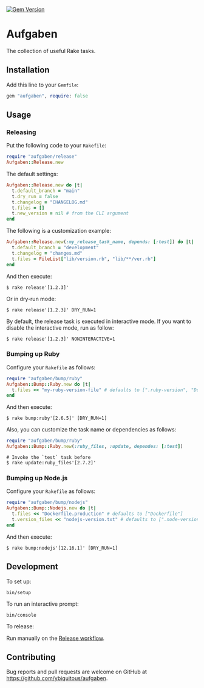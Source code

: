 [![Gem Version](https://badge.fury.io/rb/aufgaben.svg)](https://badge.fury.io/rb/aufgaben)

# Aufgaben

The collection of useful Rake tasks.

## Installation

Add this line to your `Gemfile`:

```ruby
gem "aufgaben", require: false
```

## Usage

### Releasing

Put the following code to your `Rakefile`:

```ruby
require "aufgaben/release"
Aufgaben::Release.new
```

The default settings:

```ruby
Aufgaben::Release.new do |t|
  t.default_branch = "main"
  t.dry_run = false
  t.changelog = "CHANGELOG.md"
  t.files = []
  t.new_version = nil # from the CLI argument
end
```

The following is a customization example:

```ruby
Aufgaben::Release.new(:my_release_task_name, depends: [:test]) do |t|
  t.default_branch = "development"
  t.changelog = "changes.md"
  t.files = FileList["lib/version.rb", "lib/**/ver.rb"]
end
```

And then execute:

```console
$ rake release'[1.2.3]'
```

Or in dry-run mode:

```console
$ rake release'[1.2.3]' DRY_RUN=1
```

By default, the release task is executed in interactive mode.
If you want to disable the interactive mode, run as follow:

```console
$ rake release'[1.2.3]' NONINTERACTIVE=1
```

### Bumping up Ruby

Configure your `Rakefile` as follows:

```ruby
require "aufgaben/bump/ruby"
Aufgaben::Bump::Ruby.new do |t|
  t.files << "my-ruby-version-file" # defaults to [".ruby-version", "Dockerfile"]
end
```

And then execute:

```console
$ rake bump:ruby'[2.6.5]' [DRY_RUN=1]
```

Also, you can customize the task name or dependencies as follows:

```ruby
require "aufgaben/bump/ruby"
Aufgaben::Bump::Ruby.new(:ruby_files, :update, dependes: [:test])
```

```console
# Invoke the `test` task before
$ rake update:ruby_files'[2.7.2]'
```

### Bumping up Node.js

Configure your `Rakefile` as follows:

```ruby
require "aufgaben/bump/nodejs"
Aufgaben::Bump::Nodejs.new do |t|
  t.files << "Dockerfile.production" # defaults to ["Dockerfile"]
  t.version_files << "nodejs-version.txt" # defaults to [".node-version", ".nvmrc"]
end
```

And then execute:

```console
$ rake bump:nodejs'[12.16.1]' [DRY_RUN=1]
```

## Development

To set up:

```console
bin/setup
```

To run an interactive prompt:

```console
bin/console
```

To release:

Run manually on the [Release workflow](https://github.com/ybiquitous/aufgaben/actions/workflows/release.yml).

## Contributing

Bug reports and pull requests are welcome on GitHub at <https://github.com/ybiquitous/aufgaben>.
